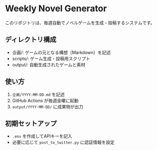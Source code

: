 # Weekly Novel Generator

このリポジトリは、毎週自動でノベルゲームを生成・投稿するシステムです。

## ディレクトリ構成
- 企画/: ゲームの元となる構想（Markdown）を記述
- scripts/: ゲーム生成・投稿用スクリプト
- output/: 自動生成されたゲームと素材

## 使い方
1. `企画/YYYY-MM-DD.md` を記述
2. GitHub Actions が毎週金曜に起動
3. `output/YYYY-MM-DD/` に成果物が出力

## 初期セットアップ
- `.env` を作成してAPIキーを記入
- 必要に応じて `post_to_twitter.py` に認証情報を設定
